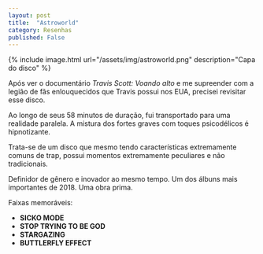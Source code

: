```yaml
---
layout: post
title:  "Astroworld"
category: Resenhas
published: False
---
```


{% include image.html url="/assets/img/astroworld.png" description="Capa do disco" %}

Após ver o documentário _Travis Scott: Voando alto_ e me supreender com a legião de fãs enlouquecidos que Travis possui nos EUA, precisei revisitar esse disco. 

Ao longo de seus 58 minutos de duração, fui transportado para uma realidade paralela. A mistura dos fortes graves com toques psicodélicos é hipnotizante.

Trata-se de um disco que mesmo tendo características extremamente comuns de trap, possui momentos extremamente peculiares e não tradicionais.

Definidor de gênero e inovador ao mesmo tempo. Um dos álbuns mais importantes de 2018. Uma obra prima.

Faixas memoráveis:

- **SICKO MODE**
- **STOP TRYING TO BE GOD**
- **STARGAZING**
- **BUTTLERFLY EFFECT**